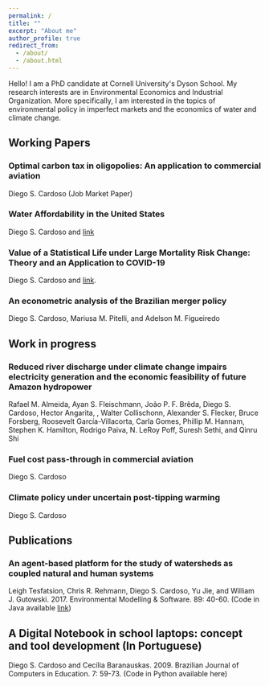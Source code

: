 ```yaml
---
permalink: /
title: ""
excerpt: "About me"
author_profile: true
redirect_from: 
  - /about/
  - /about.html
---
```


Hello! I am a PhD candidate at Cornell University's Dyson School. My research interests are in Environmental Economics and Industrial Organization. More specifically, I am interested in the topics of environmental policy in imperfect markets and the economics of water and climate change.


## Working Papers

### Optimal carbon tax in oligopolies: An application to commercial aviation
Diego S. Cardoso (Job Market Paper)

### Water Affordability in the United States
Diego S. Cardoso and [link](http://caseyjwichman.com/ "Casey J. Wichman")

### Value of a Statistical Life under Large Mortality Risk Change: Theory and an Application to COVID-19
Diego S. Cardoso and [link](http://www.ricardodahis.com "Ricardo Dahis"). 

### An econometric analysis of the Brazilian merger policy 
Diego S. Cardoso, Mariusa M. Pitelli, and Adelson M. Figueiredo

## Work in progress

### Reduced river discharge under climate change impairs electricity generation and the economic feasibility of future Amazon hydropower
Rafael M. Almeida, Ayan S. Fleischmann, João P. F. Brêda, Diego S. Cardoso, Hector Angarita, , Walter Collischonn, Alexander S. Flecker, Bruce Forsberg, Roosevelt García-Villacorta, Carla Gomes, Phillip M. Hannam, Stephen K. Hamilton, Rodrigo Paiva, N. LeRoy Poff, Suresh Sethi, and Qinru Shi

### Fuel cost pass-through in commercial aviation
Diego S. Cardoso

### Climate policy under uncertain post-tipping warming
Diego S. Cardoso


## Publications

### An agent-based platform for the study of watersheds as coupled natural and human systems
Leigh Tesfatsion, Chris R. Rehmann, Diego S. Cardoso, Yu Jie, and William J. Gutowski. 2017. Environmental Modelling & Software. 89: 40-60. (Code in Java available [link](https://bitbucket.org/waccproject/waccshedsoftwareplatform/overview "here"))

## A Digital Notebook in school laptops: concept and tool development (In Portuguese)
Diego S. Cardoso and Cecília Baranauskas. 2009. Brazilian Journal of Computers in Education. 7: 59-73. (Code in Python available here)

